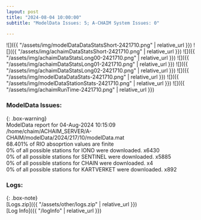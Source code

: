 ```yaml
---
layout: post
title: "2024-08-04 10:00:00"
subtitle: "ModelData Issues: 5; A-CHAIM System Issues: 0"

---
```


![]({{ "/assets/img/modelDataDataStatsShort-2421710.png" | relative_url }})
![]({{ "/assets/img/achaimDataStatsShort-2421710.png" | relative_url }})
![]({{ "/assets/img/achaimDataStatsLong00-2421710.png" | relative_url }})
![]({{ "/assets/img/achaimDataStatsLong01-2421710.png" | relative_url }})
![]({{ "/assets/img/achaimDataStatsLong02-2421710.png" | relative_url }})
![]({{ "/assets/img/modelDataDataStats-2421710.png" | relative_url }})
![]({{ "/assets/img/modelDataStationStats-2421710.png" | relative_url }})
![]({{ "/assets/img/achaimRunTime-2421710.png" | relative_url }})


### ModelData Issues:  
  
{: .box-warning}  
 ModelData report for 04-Aug-2024 10:15:09   
 /home/chaim/ACHAIM_SERVER/A-CHAIM/modelData/2024/217/10/modelData.mat   
 68.401% of RIO absoprtion values are finite   
 0% of all possible stations for IONO were downloaded. x6430   
 0% of all possible stations for SENTINEL were downloaded. x5885   
 0% of all possible stations for CHAIN were downloaded. x4   
 0% of all possible stations for KARTVERKET were downloaded. x892   
  


### Logs:  
  
{: .box-note}  
[Logs.zip]({{ "/assets/other/logs.zip" | relative_url }})  
[Log Info]({{ "/logInfo" | relative_url }})  
